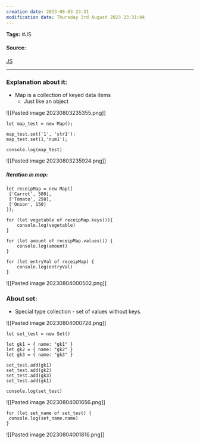 ```yaml
---
creation date: 2023-08-03 23:31
modification date: Thursday 3rd August 2023 23:31:04
---
```


**Tags:** #JS 

#### Source:
[JS](https://javascript.info/map-set)

--------------------------------------

### Explanation about it:

* Map is a collection of keyed data items
	* Just like an object

![[Pasted image 20230803235355.png]]

```
let map_test = new Map();

map_test.set('1', 'str1');
map_test.set(1,'num1');

console.log(map_test)
```

![[Pasted image 20230803235924.png]]


##### Iteration in map:

```
let receipMap = new Map([
 ['Carrot', 500],
 ['Tomato', 250],
 ['Onion', 150]
]);

for (let vegetable of receipMap.keys()){
	console.log(vegetable)
}

for (let amount of receipMap.values()) {
	console.log(amount)
}

for (let entryVal of receipMap) {
	console.log(entryVal)
}
```

![[Pasted image 20230804000502.png]]


### About set:

* Special type collection - set of values without keys.

![[Pasted image 20230804000728.png]]

```
let set_test = new Set()

let gk1 = { name: "gk1" }
let gk2 = { name: "gk2" }
let gk3 = { name: "gk3" }

set_test.add(gk1)
set_test.add(gk2)
set_test.add(gk3)
set_test.add(gk1)

console.log(set_test)
```

![[Pasted image 20230804001656.png]]

```
for (let set_name of set_test) {
 console.log(set_name.name)
}
```

![[Pasted image 20230804001816.png]]
